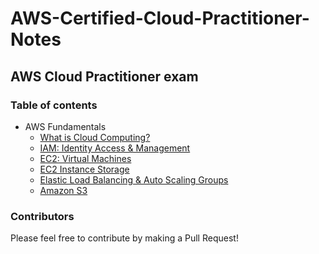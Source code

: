 # AWS-Certified-Cloud-Practitioner-Notes

## AWS Cloud Practitioner exam

### Table of contents

- AWS Fundamentals
  - [What is Cloud Computing?](/cloud_computing.md)
  - [IAM: Identity Access & Management](/iam.md)
  - [EC2: Virtual Machines](/ec2.md)
  - [EC2 Instance Storage](/ec2_storage.md)
  - [Elastic Load Balancing & Auto Scaling Groups](/elb_asg.md)
  - [Amazon S3](/s3.md)

### Contributors

Please feel free to contribute by making a Pull Request!
